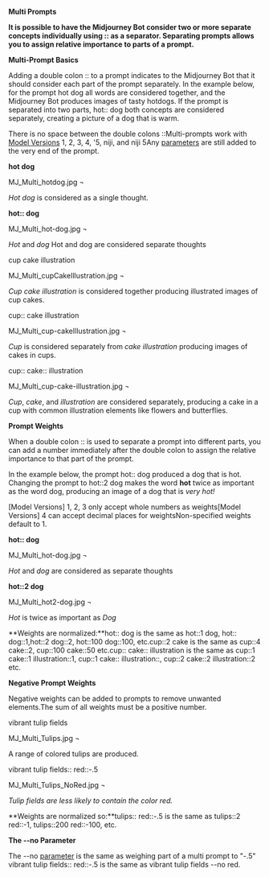 ﻿**Multi Prompts**

**It is possible to have the Midjourney Bot consider two or more separate concepts individually using :: as a separator. Separating prompts allows you to assign relative importance to parts of a prompt.**

**Multi-Prompt Basics**

Adding a double colon :: to a prompt indicates to the Midjourney Bot that it should consider each part of the prompt separately. In the example below, for the prompt hot dog all words are considered together, and the Midjourney Bot produces images of tasty hotdogs. If the prompt is separated into two parts, hot:: dog both concepts are considered separately, creating a picture of a dog that is warm.

There is no space between the double colons ::Multi-prompts work with [Model Versions](https://docs.midjourney.com/models) 1, 2, 3, 4, '5, niji, and niji 5Any [parameters](https://docs.midjourney.com/parameter-list) are still added to the very end of the prompt.

**hot dog**

MJ\_Multi\_hotdog.jpg ¬

*Hot dog* is considered as a single thought.

**hot:: dog**

MJ\_Multi\_hot-dog.jpg ¬

*Hot* and *dog* Hot and dog are considered separate thoughts

cup cake illustration

MJ\_Multi\_cupCakeIllustration.jpg ¬

*Cup cake illustration* is considered together producing illustrated images of cup cakes.

cup:: cake illustration

MJ\_Multi\_cup-cakeIllustration.jpg ¬

*Cup* is considered separately from *cake illustration* producing images of cakes in cups.

cup:: cake:: illustration

MJ\_Multi\_cup-cake-illustration.jpg ¬

*Cup*, *cake*, and *illustration* are considered separately, producing a cake in a cup with common illustration elements like flowers and butterflies.

**Prompt Weights**

When a double colon :: is used to separate a prompt into different parts, you can add a number immediately after the double colon to assign the relative importance to that part of the prompt.

In the example below, the prompt hot:: dog produced a dog that is hot. Changing the prompt to hot::2 dog makes the word **hot** twice as important as the word dog, producing an image of a dog that is *very hot!*

[Model Versions] 1, 2, 3 only accept whole numbers as weights[Model Versions] 4 can accept decimal places for weightsNon-specified weights default to 1.

**hot:: dog**

MJ\_Multi\_hot-dog.jpg ¬

*Hot* and *dog* are considered as separate thoughts

**hot::2 dog**

MJ\_Multi\_hot2-dog.jpg ¬

*Hot* is twice as important as *Dog*

**Weights are normalized:**hot:: dog is the same as hot::1 dog, hot:: dog::1,hot::2 dog::2, hot::100 dog::100, etc.cup::2 cake is the same as cup::4 cake::2, cup::100 cake::50 etc.cup:: cake:: illustration is the same as cup::1 cake::1 illustration::1, cup::1 cake:: illustration::, cup::2 cake::2 illustration::2 etc.

**Negative Prompt Weights**

Negative weights can be added to prompts to remove unwanted elements.The sum of all weights must be a positive number.

vibrant tulip fields

MJ\_Multi\_Tulips.jpg ¬

A range of colored tulips are produced.

vibrant tulip fields:: red::-.5

MJ\_Multi\_Tulips\_NoRed.jpg ¬

*Tulip fields are less likely to contain the color red.*

**Weights are normalized so:**tulips:: red::-.5 is the same as tulips::2 red::-1, tulips::200 red::-100, etc.

**The --no Parameter**

The --no [parameter](https://docs.midjourney.com/v1/docs/parameter-list) is the same as weighing part of a multi prompt to "-.5" vibrant tulip fields:: red::-.5 is the same as vibrant tulip fields --no red.
